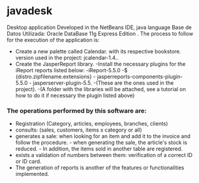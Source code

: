 # javadesk
Desktop application Developed in the NetBeans IDE, java language
Base de Datos Utilizada: Oracle DataBase 11g Express Edition .
The process to follow for the execution of the application is:
 
- Create a new palette called Calendar. with its respective bookstore. version used in the project: jcalendar-1.4..
- Create the JasperReport library.
-Install the necessary plugins for the iReport reports listed below:
           -iReport-5.5.0
           -$ {distro.zipfilename.extensions}
           - jasperreports-components-plugin-5.5.0
           - jasperserver-plugin-5.5.
                  -(These are the ones used in the project).
                 -(A folder with the libraries will be attached, see a tutorial on how to do it if necessary the plugin listed above)

### The operations performed by this software are:
- Registration (Category, articles, employees, branches, clients)
- consults: (sales, customers, items x category or all)
- generates a sale: when looking for an item and add it to the invoice and follow the procedure.
                  - when generating the sale, the article's stock is reduced.
                  - In addition, the items sold in another table are registered.
- exists a validation of numbers between them: verification of a correct ID or ID card.
- The generation of reports is another of the features or functionalities implemented.
